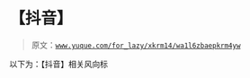 # 【抖音】

> 原文：[`www.yuque.com/for_lazy/xkrm14/wa1l6zbaepkrm4yw`](https://www.yuque.com/for_lazy/xkrm14/wa1l6zbaepkrm4yw)

以下为：【抖音】相关风向标

